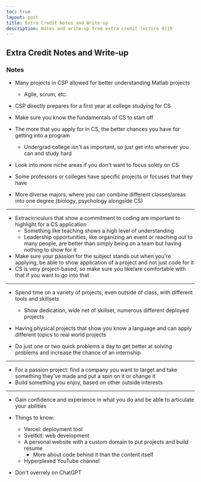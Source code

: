 ```yaml
---
toc: true
layout: post
title: Extra Credit Notes and Write-up
description: Notes and write-up from extra credit lecture 9/19
---
```


## Extra Credit Notes and Write-up

### Notes

- Many projects in CSP allowed for better understanding Matlab projects
    - Agile, scrum, etc.
- CSP directly prepares for a first year at college studying for CS
- Make sure you know the fundamentals of CS to start off

- The more that you apply for in CS, the better chances you have for getting into a program
    - Undergrad college isn't as important, so just get into wherever you can and study hard
- Look into more niche areas if you don't want to focus solely on CS
- Some professors or colleges have specific projects or focuses that they have
- More diverse majors, where you can combine different classes/areas into one degree (biology, psychology alongside CS)

---
- Extracirriculurs that show a commitment to coding are important to highlight for a CS application
    - Something like teaching shows a high level of understanding
    - Leadership opportunities, like organizing an event or reaching out to many people, are better than simply being on a team but having nothing to show for it
- Make sure your passion for the subject stands out when you're applying, be able to show application of a project and not just code for it
- CS is very project-based, so make sure you like/are comfortable with that if you want to go into that

---
- Spend time on a variety of projects, even outside of class, with different tools and skillsets
    - Show dedication, wide net of skillset, numerous different deployed projects

- Having physical projects that show you know a language and can apply different topics to real world projects

- Do just one or two quick problems a day to get better at solving problems and increase the chance of an internship

---
- For a passion project: find a company you want to target and take something they've made and put a spin on it or change it
- Build something you enjoy, based on other outside interests

---
- Gain confidence and experience in what you do and be able to articulate your abilities

- Things to know:
    - Vercel: deployment tool
    - Sveltkit: web development
    - A personal website with a custom domain to put projects and build resume
        - More about code behind it than the content itself
    - Hyperplexed YouTube channel

- Don't overrely on ChatGPT

